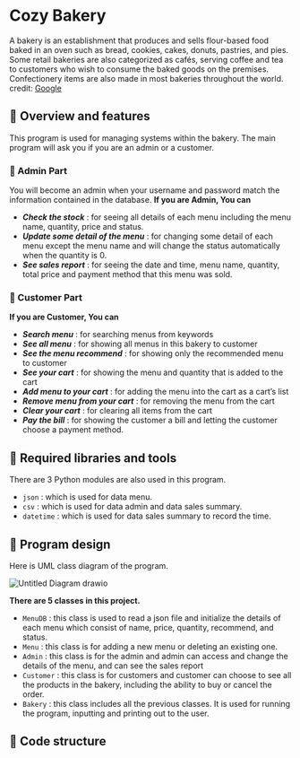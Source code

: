 ﻿# Cozy Bakery
A bakery is an establishment that produces and sells flour-based food baked in an oven such as bread, cookies, cakes, donuts, pastries, and pies. Some retail bakeries are also categorized as cafés, serving coffee and tea to customers who wish to consume the baked goods on the premises. Confectionery items are also made in most bakeries throughout the world.
credit: [Google](https://en.wikipedia.org/wiki/Bakery)

## 🍰 Overview and features
This program is used for managing systems within the bakery. The main program will ask you if you are an admin or a customer.
### 🥨 Admin Part
You will become an admin when your username and password match the information contained in the database.
**If you are Admin, You can**
* **_Check the stock_** : for seeing all details of each menu including the menu name, quantity, price and status.
* **_Update some detail of the menu_** : for changing some detail of each menu except the menu name and will change the status automatically when the quantity is 0.
* **_See sales report_** : for seeing the date and time, menu name, quantity, total price and payment method that this menu was sold.

### 🥨 Customer Part
**If you are Customer, You can**
* **_Search menu_** : for searching menus from keywords
* **_See all menu_** : for showing all menus in this bakery to customer
* **_See the menu recommend_** : for showing only the recommended menu to customer
* **_See your cart_** : for showing the menu and quantity that is added to the cart
* **_Add menu to your cart_** : for adding the menu into the cart as a cart’s list
* **_Remove menu from your cart_** : for removing the menu from the cart
* **_Clear your cart_** : for clearing all items from the cart
* **_Pay the bill_** : for showing the customer a bill and letting the customer choose a payment method.

## 🍰 Required libraries and tools
There are 3 Python modules are also used in this program.
* ```json``` : which is used for data menu.
* ```csv``` : which is used for data admin and data sales summary.
* ```datetime``` : which is used for data sales summary to record the time.

## 🍰 Program design
Here is UML class diagram of the program.

![Untitled Diagram drawio](https://user-images.githubusercontent.com/112929023/206861973-9163c87b-6ae7-4dd1-97b7-9a9d59c7cd9b.png)

**There are 5 classes in this project.**
* ```MenuDB``` : this class is used to read a json file and initialize the details of each menu which consist of name, price, quantity, recommend, and status.
* ```Menu``` : this class is for adding a new menu or deleting an existing one.
* ```Admin``` : this class is for the admin and admin can access and change the details of the menu, and can see the sales report
* ```Customer``` : this class is for customers and customer can choose to see all the products in the bakery, including the ability to buy or cancel the order.
* ```Bakery``` : this class includes all the previous classes. It is used for running the program, inputting and printing out to the user.

## 🍰 Code structure
